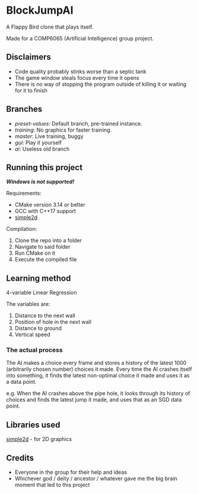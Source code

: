 # BlockJumpAI

A Flappy Bird clone that plays itself.

Made for a COMP6065 (Artificial Intelligence) group project.

## Disclaimers
- Code quality probably stinks worse than a septic tank
- The game window steals focus every time it opens
- There is no way of stopping the program outside of killing it or waiting for it to finish

## Branches
- *preset-values*: Default branch, pre-trained instance.
- *training*: No graphics for faster training.
- *master*: Live training, buggy
- *gui*: Play it yourself
- *ai*: Useless old branch

## Running this project
***Windows is not supported!***

Requirements:
- CMake version 3.14 or better
- GCC with C++17 support
- [simple2d](https://github.com/simple2d/simple2d)

Compilation:
1. Clone the repo into a folder
2. Navigate to said folder
3. Run CMake on it
4. Execute the compiled file

## Learning method

4-variable Linear Regression

The variables are:
1. Distance to the next wall
2. Position of hole in the next wall
3. Distance to ground
4. Vertical speed

### The actual process
The AI makes a choice every frame and stores a history of the latest 1000 (arbitrarily chosen number) choices it made.
Every time the AI crashes itself into something, it finds the latest non-optimal choice it made and uses it as a data point.

e.g. When the AI crashes above the pipe hole, it looks through its history of choices and finds the latest jump it made, and uses that as an SGD data point.


## Libraries used
[simple2d](https://github.com/simple2d/simple2d) - for 2D graphics

## Credits
- Everyone in the group for their help and ideas
- Whichever god / deity / ancestor / whatever gave me the big brain moment that led to this project
